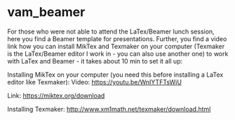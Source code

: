 # vam_beamer
For those who were not able to attend the LaTex/Beamer lunch session, here you find a Beamer template for presentations. Further, you find a video link how you can install MikTex and Texmaker on your computer (Texmaker is the LaTex/Beamer editor I work in - you can also use another one) to work with LaTex and Beamer - it takes about 10 min to set it all up:

Installing MikTex on your computer (you need this before installing a LaTex editor like Texmaker):
Video: https://youtu.be/WnIYTFTsWiU

Link: https://miktex.org/download

Installing Texmaker:
http://www.xm1math.net/texmaker/download.html
